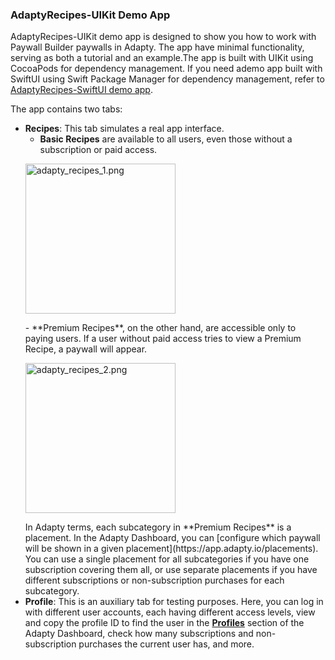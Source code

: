 ### AdaptyRecipes-UIKit Demo App

AdaptyRecipes-UIKit demo app is designed to show you how to work with Paywall Builder paywalls in Adapty. The app have minimal functionality, serving as both a tutorial and an example.The app is built with UIKit using CocoaPods for dependency management. If you need ademo app built with SwiftUI using Swift Package Manager for dependency management, refer to [AdaptyRecipes-SwiftUI demo app](../AdaptyRecipes-SwiftUI/README.md).

The app contains two tabs:

- **Recipes**: This tab simulates a real app interface. 
  - **Basic Recipes** are available to all users, even those without a subscription or paid access. 
   <p align="left">
     <img src="../Media/adapty_recipes_1.png" width="240" title="adapty_recipes_1.png"></img>
   </p>
  - **Premium Recipes**, on the other hand, are accessible only to paying users.   If a user without paid access tries to view a Premium Recipe, a paywall will appear. 
   <p align="left">
     <img src="../Media/adapty_recipes_2.png" width="240" title="adapty_recipes_2.png"></img>
   </p>
  In Adapty terms, each subcategory in **Premium Recipes** is a placement. In the Adapty Dashboard, you can [configure which paywall will be shown in a given placement](https://app.adapty.io/placements). You can use a single placement for all subcategories if you have one subscription covering them all, or use separate placements if you have different subscriptions or non-subscription purchases for each subcategory.
- **Profile**: This is an auxiliary tab for testing purposes. Here, you can log in with different user accounts, each having different access levels, view and copy the profile ID to find the user in the [**Profiles**](https://app.adapty.io/profiles/users) section of the Adapty Dashboard, check how many subscriptions and non-subscription purchases the current user has, and more.
